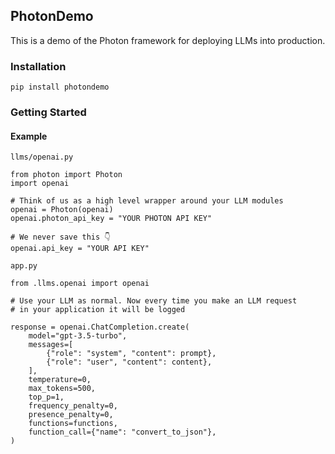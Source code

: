 ## PhotonDemo

This is a demo of the Photon framework for deploying LLMs into production.

### Installation

```
pip install photondemo
```

### Getting Started

#### Example

`llms/openai.py`

```
from photon import Photon
import openai

# Think of us as a high level wrapper around your LLM modules
openai = Photon(openai)
openai.photon_api_key = "YOUR PHOTON API KEY"

# We never save this 👇
openai.api_key = "YOUR API KEY"

```

`app.py`

```
from .llms.openai import openai

# Use your LLM as normal. Now every time you make an LLM request
# in your application it will be logged

response = openai.ChatCompletion.create(
    model="gpt-3.5-turbo",
    messages=[
        {"role": "system", "content": prompt},
        {"role": "user", "content": content},
    ],
    temperature=0,
    max_tokens=500,
    top_p=1,
    frequency_penalty=0,
    presence_penalty=0,
    functions=functions,
    function_call={"name": "convert_to_json"},
)

```
